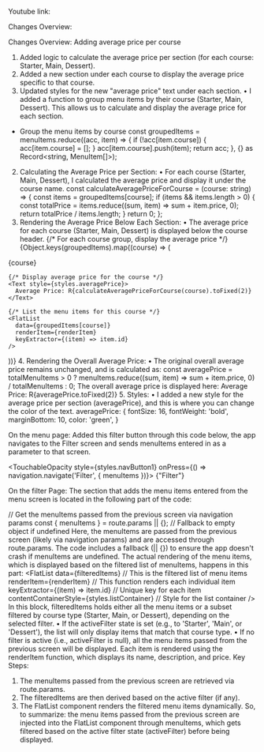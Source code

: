 Youtube link:

Changes Overview:

Changes Overview:
Adding average price per course
1.	Added logic to calculate the average price per section (for each course: Starter, Main, Dessert).
2.	Added a new section under each course to display the average price specific to that course.
3.	Updated styles for the new "average price" text under each section.
•	I added a function to group menu items by their course (Starter, Main, Dessert). This allows us to calculate and display the average price for each section.
- Group the menu items by course
const groupedItems = menuItems.reduce((acc, item) => {
  if (!acc[item.course]) {
    acc[item.course] = [];
  }
  acc[item.course].push(item);
  return acc;
}, {} as Record<string, MenuItem[]>);
2. Calculating the Average Price per Section:
•	For each course (Starter, Main, Dessert), I calculated the average price and display it under the course name.
const calculateAveragePriceForCourse = (course: string) => {
  const items = groupedItems[course];
  if (items && items.length > 0) {
    const totalPrice = items.reduce((sum, item) => sum + item.price, 0);
    return totalPrice / items.length;
  }
  return 0;
};
3. Rendering the Average Price Below Each Section:
•	The average price for each course (Starter, Main, Dessert) is displayed below the course header.
{/* For each course group, display the average price */}
{Object.keys(groupedItems).map((course) => (
  <View key={course} style={styles.section}>
    <Text style={styles.sectionHeader}>{course}</Text>

    {/* Display average price for the course */}
    <Text style={styles.averagePrice}>
      Average Price: R{calculateAveragePriceForCourse(course).toFixed(2)}
    </Text>

    {/* List the menu items for this course */}
    <FlatList
      data={groupedItems[course]}
      renderItem={renderItem}
      keyExtractor={(item) => item.id}
    />
  </View>
))}
4. Rendering the Overall Average Price:
•	The original overall average price remains unchanged, and is calculated as:
const averagePrice = totalMenuItems > 0
  ? menuItems.reduce((sum, item) => sum + item.price, 0) / totalMenuItems
  : 0;
The overall average price is displayed here:
<Text style={styles.infoText}>Average Price: R{averagePrice.toFixed(2)}</Text>
5. Styles:
•	I added a new style for the average price per section (averagePrice), and this is where you can change the color of the text.
averagePrice: {
  fontSize: 16,
  fontWeight: 'bold',
  marginBottom: 10,
  color: 'green',  
}

On the menu page:
Added this filter button through this code below, the app navigates to the Filter screen and sends menuItems entered in as a parameter to that screen.

<TouchableOpacity
  style={styles.navButton1}
  onPress={() => navigation.navigate('Filter', { menuItems })}>
  <Text style={styles.navButtonText}>{"Filter"}</Text>
</TouchableOpacity>


On the filter Page:
The section that adds the menu items entered from the menu screen is located in the following part of the code:

// Get the menuItems passed from the previous screen via navigation params
const { menuItems } = route.params || {};  // Fallback to empty object if undefined
Here, the menuItems are passed from the previous screen (likely via navigation params) and are accessed through route.params. The code includes a fallback (|| {}) to ensure the app doesn't crash if menuItems are undefined.
The actual rendering of the menu items, which is displayed based on the filtered list of menuItems, happens in this part:
<FlatList
  data={filteredItems}  // This is the filtered list of menu items
  renderItem={renderItem}  // This function renders each individual item
  keyExtractor={(item) => item.id}  // Unique key for each item
  contentContainerStyle={styles.listContainer}  // Style for the list container
/>
In this block, filteredItems holds either all the menu items or a subset filtered by course type (Starter, Main, or Dessert), depending on the selected filter.
•	If the activeFilter state is set (e.g., to 'Starter', 'Main', or 'Dessert'), the list will only display items that match that course type.
•	If no filter is active (i.e., activeFilter is null), all the menu items passed from the previous screen will be displayed.
Each item is rendered using the renderItem function, which displays its name, description, and price.
Key Steps:
1.	The menuItems passed from the previous screen are retrieved via route.params.
2.	The filteredItems are then derived based on the active filter (if any).
3.	The FlatList component renders the filtered menu items dynamically.
So, to summarize: the menu items passed from the previous screen are injected into the FlatList component through menuItems, which gets filtered based on the active filter state (activeFilter) before being displayed.

